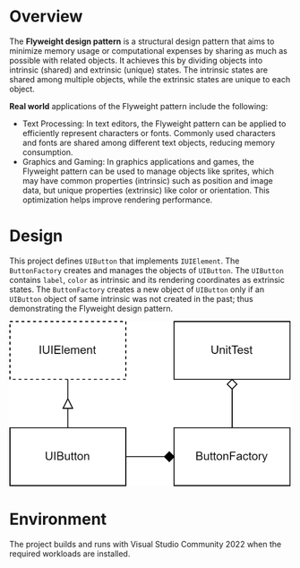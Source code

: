 # Overview
The **Flyweight design pattern** is a structural design pattern that aims to minimize memory usage or computational expenses by sharing as much as possible with related objects. It achieves this by dividing objects into intrinsic (shared) and extrinsic (unique) states. The intrinsic states are shared among multiple objects, while the extrinsic states are unique to each object.


**Real world** applications of the Flyweight pattern include the following:
- Text Processing: In text editors, the Flyweight pattern can be applied to efficiently represent characters or fonts. Commonly used characters and fonts are shared among different text objects, reducing memory consumption.
- Graphics and Gaming: In graphics applications and games, the Flyweight pattern can be used to manage objects like sprites, which may have common properties (intrinsic) such as position and image data, but unique properties (extrinsic) like color or orientation. This optimization helps improve rendering performance.

# Design
This project defines `UIButton` that implements `IUIElement`. The `ButtonFactory` creates and manages the objects of `UIButton`. The `UIButton` contains `label`, `color` as intrinsic and its rendering coordinates as extrinsic states. The `ButtonFactory` creates a new object of `UIButton` only if an `UIButton` object of same intrinsic was not created in the past; thus demonstrating the Flyweight design pattern.

![Module & Class diagram](classdiagram.png)
# Environment
The project builds and runs with Visual Studio Community 2022 when the required workloads are installed.
